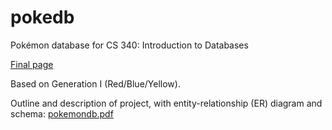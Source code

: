 # pokedb
Pokémon database for CS 340: Introduction to Databases

[Final page](http://web.engr.oregonstate.edu/~kuos/pokemon/main.php)

Based on Generation I (Red/Blue/Yellow).

Outline and description of project, with entity-relationship (ER) diagram and schema: [pokemondb.pdf](https://github.com/cherun/pokedb/blob/master/pokemondb.pdf)
